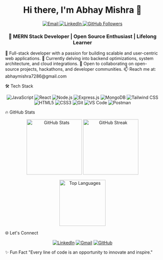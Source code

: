 <h1 align="center">Hi there, I'm Abhay Mishra 👋</h1> <p align="center"> <a href="mailto:abhaymishra7286@gmail.com"> <img src="https://img.shields.io/badge/Email-D14836?style=for-the-badge&logo=gmail&logoColor=white" alt="Email"> </a> <a href="https://linkedin.com/in/abhay~mishra"> <img src="https://img.shields.io/badge/LinkedIn-0077B5?style=for-the-badge&logo=linkedin&logoColor=white" alt="LinkedIn"> </a> <a href="https://github.com/Abhay7286"> <img src="https://img.shields.io/github/followers/Abhay7286?style=social" alt="GitHub Followers"> </a> </p>

<h3 align="center">🚀 MERN Stack Developer | Open Source Enthusiast | Lifelong Learner</h3>
💼 Full-stack developer with a passion for building scalable and user-centric web applications.
🌱 Currently delving into backend optimizations, system architecture, and cloud integrations.
👯 Open to collaborating on open-source projects, hackathons, and developer communities.
📫 Reach me at: abhaymishra7286@gmail.com

🛠️ Tech Stack
<p align="center"> <img src="https://img.shields.io/badge/JavaScript-323330?style=for-the-badge&logo=javascript&logoColor=F7DF1E" alt="JavaScript" /> <img src="https://img.shields.io/badge/React-20232A?style=for-the-badge&logo=react&logoColor=61DAFB" alt="React" /> <img src="https://img.shields.io/badge/Node.js-339933?style=for-the-badge&logo=node.js&logoColor=white" alt="Node.js" /> <img src="https://img.shields.io/badge/Express.js-000000?style=for-the-badge&logo=express&logoColor=white" alt="Express.js" /> <img src="https://img.shields.io/badge/MongoDB-4EA94B?style=for-the-badge&logo=mongodb&logoColor=white" alt="MongoDB" /> <img src="https://img.shields.io/badge/Tailwind_CSS-38B2AC?style=for-the-badge&logo=tailwind-css&logoColor=white" alt="Tailwind CSS" /> <img src="https://img.shields.io/badge/HTML5-E34F26?style=for-the-badge&logo=html5&logoColor=white" alt="HTML5" /> <img src="https://img.shields.io/badge/CSS3-1572B6?style=for-the-badge&logo=css3&logoColor=white" alt="CSS3" /> <img src="https://img.shields.io/badge/Git-F05032?style=for-the-badge&logo=git&logoColor=white" alt="Git" /> <img src="https://img.shields.io/badge/VS%20Code-007ACC?style=for-the-badge&logo=visual-studio-code&logoColor=white" alt="VS Code" /> <img src="https://img.shields.io/badge/Postman-FF6C37?style=for-the-badge&logo=postman&logoColor=white" alt="Postman" /> </p>

🔥 GitHub Stats
<p align="center"> <img src="https://github-readme-stats.vercel.app/api?username=Abhay7286&show_icons=true&theme=react&hide_border=true&count_private=true&include_all_commits=true" alt="GitHub Stats" height="180px"/> <img src="https://github-readme-streak-stats.herokuapp.com/?user=Abhay7286&theme=react&hide_border=true" alt="GitHub Streak" height="180px"/> </p> <p align="center"> <img src="https://github-readme-stats.vercel.app/api/top-langs/?username=Abhay7286&layout=compact&theme=react&hide_border=true" alt="Top Languages" height="150px"/> </p>

🌐 Let's Connect
<p align="center"> <a href="https://linkedin.com/in/abhay~mishra"><img src="https://img.icons8.com/fluent/48/000000/linkedin.png" alt="LinkedIn" /></a> <a href="mailto:abhaymishra7286@gmail.com"><img src="https://img.icons8.com/fluent/48/000000/gmail.png" alt="Gmail" /></a> <a href="https://github.com/Abhay7286"><img src="https://img.icons8.com/fluent/48/000000/github.png" alt="GitHub" /></a> </p>
✨ Fun Fact
"Every line of code is an opportunity to innovate and inspire."
